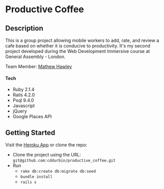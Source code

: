 # Productive Coffee

## Description

This is a group project allowing mobile workers to add, rate, and review a cafe based on whether it is conducive to productivity.  It's my second project developed during the Web Development Immersive course at General Assembly - London.

Team Member: [Mathew Hawley](https://github.com/mathewhawley)

#### Tech

- Ruby 2.1.4
- Rails 4.2.0
- Psql 9.4.0
- Javascript
- jQuery
- Google Places API

## Getting Started

Visit the [Heroku App](https://productive-coffee.herokuapp.com) or clone the repo:

- Clone the project using the URL: ```git@github.com:cddurbin/productive_coffee.git```
- Run
  * ```rake db:create db:migrate db:seed```
  * ```bundle install```
  * ```rails s```


